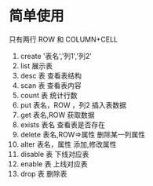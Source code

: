 # 简单使用

只有两行 ROW 和 COLUMN+CELL

1. create '表名','列1','列2'
2. list 展示表
3. desc 表 查看表结构
4. scan 表 查看表内容
5. count 表 统计行数
6. put 表名，ROW ，列2 插入表数据
7. get 表名,ROW 获取数据
8. exists 表名 查看表是否存在
9. delete 表名,ROW=>属性 删除某一列属性
10. alter 表名，属性 添加,修改属性
11. disable 表 下线对应表
12. enable 表 上线对应表
13. drop 表 删除表
